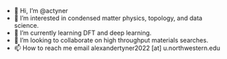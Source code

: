 - 👋 Hi, I’m @actyner
- 👀 I’m interested in condensed matter physics, topology, and data science.
- 🌱 I’m currently learning DFT and deep learning. 
- 💞️ I’m looking to collaborate on high throughput materials searches. 
- 📫 How to reach me email alexandertyner2022 [at] u.northwestern.edu


